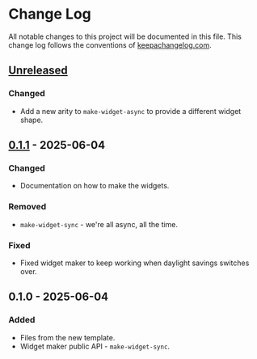 # Change Log
All notable changes to this project will be documented in this file. This change log follows the conventions of [keepachangelog.com](http://keepachangelog.com/).

## [Unreleased]
### Changed
- Add a new arity to `make-widget-async` to provide a different widget shape.

## [0.1.1] - 2025-06-04
### Changed
- Documentation on how to make the widgets.

### Removed
- `make-widget-sync` - we're all async, all the time.

### Fixed
- Fixed widget maker to keep working when daylight savings switches over.

## 0.1.0 - 2025-06-04
### Added
- Files from the new template.
- Widget maker public API - `make-widget-sync`.

[Unreleased]: https://sourcehost.site/your-name/clojure-app/compare/0.1.1...HEAD
[0.1.1]: https://sourcehost.site/your-name/clojure-app/compare/0.1.0...0.1.1
